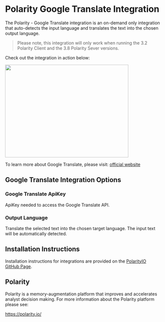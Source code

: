 # Polarity Google Translate Integration

The Polarity - Google Translate integration is an on-demand only integration that auto-detects the input language and translates the text into the chosen output language.

>Please note, this integration will only work when running the 3.2 Polarity Client and the 3.8 Polarity Sever versions.

Check out the integration in action below:

<img src="https://user-images.githubusercontent.com/22529325/69751812-d4cab680-111d-11ea-9812-e58349570178.png"  width="400px" height="300px">

To learn more about Google Translate, please visit: [official website](https://cloud.google.com/translate/docs/)

## Google Translate Integration Options

### Google Translate ApiKey
ApiKey needed to access the Google Translate API.

### Output Language
Translate the selected text into the chosen target language.  The input text will be automatically detected.

## Installation Instructions

Installation instructions for integrations are provided on the [PolarityIO GitHub Page](https://polarityio.github.io/).

## Polarity

Polarity is a memory-augmentation platform that improves and accelerates analyst decision making.  For more information about the Polarity platform please see:

https://polarity.io/